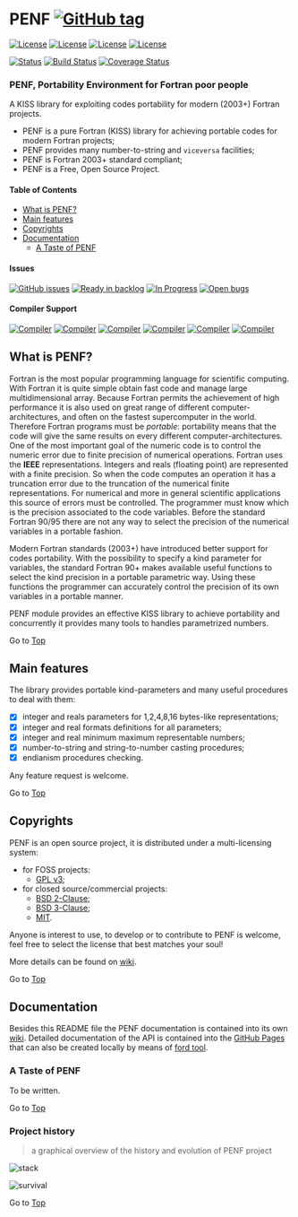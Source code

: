 <a name="top"></a>

# PENF [![GitHub tag](https://img.shields.io/github/tag/szaghi/PENF.svg)]()

[![License](https://img.shields.io/badge/license-GNU%20GeneraL%20Public%20License%20v3%20,%20GPLv3-blue.svg)]()
[![License](https://img.shields.io/badge/license-BSD2-red.svg)]()
[![License](https://img.shields.io/badge/license-BSD3-red.svg)]()
[![License](https://img.shields.io/badge/license-MIT-red.svg)]()

[![Status](https://img.shields.io/badge/status-stable-brightgreen.svg)]()
[![Build Status](https://travis-ci.org/szaghi/PENF.svg?branch=master)](https://travis-ci.org/szaghi/PENF)
[![Coverage Status](https://img.shields.io/codecov/c/github/szaghi/PENF.svg)](http://codecov.io/github/szaghi/PENF?branch=master)

### PENF, Portability Environment for Fortran poor people
A KISS library for exploiting codes portability for modern (2003+) Fortran projects.

+ PENF is a pure Fortran (KISS) library for achieving portable codes for modern Fortran projects;
+ PENF provides many number-to-string and `viceversa` facilities;
+ PENF is Fortran 2003+ standard compliant;
+ PENF is a Free, Open Source Project.

#### Table of Contents

- [What is PENF?](#what-is-penf?)
- [Main features](#main-features)
- [Copyrights](#copyrights)
- [Documentation](#documentation)
	- [A Taste of PENF](#a-taste-of-penf)

#### Issues

[![GitHub issues](https://img.shields.io/github/issues/szaghi/PENF.svg)]()
[![Ready in backlog](https://badge.waffle.io/szaghi/PENF.png?label=ready&title=Ready)](https://waffle.io/szaghi/PENF)
[![In Progress](https://badge.waffle.io/szaghi/PENF.png?label=in%20progress&title=In%20Progress)](https://waffle.io/szaghi/PENF)
[![Open bugs](https://badge.waffle.io/szaghi/PENF.png?label=bug&title=Open%20Bugs)](https://waffle.io/szaghi/PENF)

#### Compiler Support

[![Compiler](https://img.shields.io/badge/GNU-v4.9.2+-brightgreen.svg)]()
[![Compiler](https://img.shields.io/badge/Intel-v12.x+-brightgreen.svg)]()
[![Compiler](https://img.shields.io/badge/IBM%20XL-not%20tested-yellow.svg)]()
[![Compiler](https://img.shields.io/badge/g95-not%20tested-yellow.svg)]()
[![Compiler](https://img.shields.io/badge/NAG-not%20tested-yellow.svg)]()
[![Compiler](https://img.shields.io/badge/PGI-not%20tested-yellow.svg)]()

## What is PENF?

Fortran is the most popular programming language for scientific computing. With Fortran it is quite simple obtain fast code and manage large multidimensional array. Because Fortran permits the achievement of high performance it is also used on great range of different computer-architectures, and often on the fastest supercomputer in the world. Therefore Fortran programs must be _portable_: portability means that the code will give the same results on every different computer-architectures. One of the most important goal of the numeric code is to control the numeric error due to finite precision of numerical operations. Fortran uses the __IEEE__ representations. Integers and reals (floating point) are represented with a finite precision. So when the code computes an operation it has a truncation error due to the truncation of the numerical finite representations. For numerical and more in general scientific applications this source of errors must be controlled. The programmer must know which is the precision associated to the code variables. Before the standard Fortran 90/95 there are not any way to select the precision of the numerical variables in a portable fashion.

Modern Fortran standards (2003+) have introduced better support for codes portability. With the possibility to specify a kind parameter for variables, the standard Fortran 90+ makes available useful functions to select the kind precision in a portable parametric way. Using these functions the programmer can accurately control the precision of its own variables in a portable manner.

PENF module provides an effective KISS library to achieve portability and concurrently it provides many tools to handles parametrized numbers.

Go to [Top](#top)

## Main features

The library provides portable kind-parameters and many useful procedures to deal with them:

* [X] integer and reals parameters for 1,2,4,8,16 bytes-like representations;
* [X] integer and real formats definitions for all parameters;
* [X] integer and real minimum maximum representable numbers;
* [X] number-to-string and string-to-number casting procedures;
* [X] endianism procedures checking.

Any feature request is welcome.

Go to [Top](#top)

## Copyrights

PENF is an open source project, it is distributed under a multi-licensing system:

+ for FOSS projects:
  - [GPL v3](http://www.gnu.org/licenses/gpl-3.0.html);
+ for closed source/commercial projects:
  - [BSD 2-Clause](http://opensource.org/licenses/BSD-2-Clause);
  - [BSD 3-Clause](http://opensource.org/licenses/BSD-3-Clause);
  - [MIT](http://opensource.org/licenses/MIT).

Anyone is interest to use, to develop or to contribute to PENF is welcome, feel free to select the license that best matches your soul!

More details can be found on [wiki](https://github.com/szaghi/PENF/wiki/Copyrights).

Go to [Top](#top)

## Documentation

Besides this README file the PENF documentation is contained into its own [wiki](https://github.com/szaghi/PENF/wiki). Detailed documentation of the API is contained into the [GitHub Pages](http://szaghi.github.io/PENF/index.html) that can also be created locally by means of [ford tool](https://github.com/cmacmackin/ford).

### A Taste of PENF

To be written.

Go to [Top](#top)

### Project history

> a graphical overview of the history and evolution of PENF project

![stack](doc/stack_plot.png)

![survival](doc/survival_plot.png)

Go to [Top](#top)
